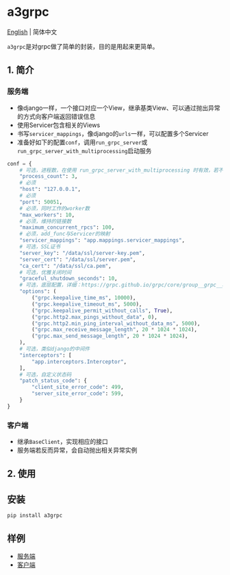 # a3grpc

[English](README.md) | 简体中文

`a3grpc`是对grpc做了简单的封装，目的是用起来更简单。

## 1. 简介

### 服务端

* 像django一样，一个接口对应一个View，继承基类View、可以通过抛出异常的方式向客户端返回错误信息
* 使用Servicer包含相关的Views
* 书写`servicer_mappings`，像django的`urls`一样，可以配置多个Servicer
* 准备好如下的配置`conf`，调用`run_grpc_server`或`run_grpc_server_with_multiprocessing`启动服务

```python
conf = {
    # 可选，进程数，在使用 run_grpc_server_with_multiprocessing 时有效，若不指定，则为 cpu_count
    "process_count": 3,
    # 必须
    "host": "127.0.0.1",
    # 必须
    "port": 50051,
    # 必须，同时工作的worker数
    "max_workers": 10,
    # 必须，维持的链接数
    "maximum_concurrent_rpcs": 100,
    # 必须，add_func与Servicer的映射
    "servicer_mappings": "app.mappings.servicer_mappings",
    # 可选，SSL证书
    "server_key": "/data/ssl/server-key.pem",
    "server_cert": "/data/ssl/server.pem",
    "ca_cert": "/data/ssl/ca.pem",
    # 可选，优雅关闭时间
    "graceful_shutdown_seconds": 10,
    # 可选，底层配置，详细：https://grpc.github.io/grpc/core/group__grpc__arg__keys.html
    "options": (
        ("grpc.keepalive_time_ms", 10000),
        ("grpc.keepalive_timeout_ms", 5000),
        ("grpc.keepalive_permit_without_calls", True),
        ("grpc.http2.max_pings_without_data", 0),
        ("grpc.http2.min_ping_interval_without_data_ms", 5000),
        ("grpc.max_receive_message_length", 20 * 1024 * 1024),
        ("grpc.max_send_message_length", 20 * 1024 * 1024),
    ),
    # 可选，类似django的中间件
    "interceptors": [
        "app.interceptors.Interceptor",
    ],
    # 可选，自定义状态码
    "patch_status_code": {
        "client_site_error_code": 499,
        "server_site_error_code": 599,
    }
}
```

### 客户端

* 继承`BaseClient`，实现相应的接口 
* 服务端若反而异常，会自动抛出相关异常实例

## 2. 使用

## 安装

```shell
pip install a3grpc

```

## 样例

* [服务端](tests/server.py)
* [客户端](tests/client.py)
